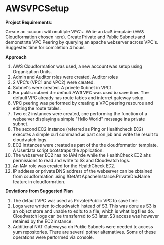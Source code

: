 # AWSVPCSetup

<b>Project Requirements</b>: <p> Create an account with multiple VPC's. Write an IaaS template (AWS Cloudformation chosen here). Create Private and Public Subnets and demonstrate VPC Peering by querying an apache webserver across VPC's. Suggested time for completion 4 hours</p>

<b>Approach</b>:
  1. AWS Cloudformation was used, a new account was setup using Organization Units.
  2. Admin and Auditor roles were created. Auditor roles
  3. 2 VPC's (VPC1 and VPC2) were created.
  4. Subnet's were created. A privete Subnet in VPC1.
  5. For public subnet the default AWS VPC was used to save time. The default VPC already has route tables and internet gateway setup.
  6. VPC peering was performed by creating a VPC peering resource and editing the route tables.
  7. Two ec2 instances were created, one performing the function of a webserver displaying a simple  "Hello World" message ina  private subnet.
  8. The second EC2 instance (referred as  Ping or Healthcheck EC2) executes a simple curl command as part cron job and write the result to cloudwatch logs.
  9. EC2 instances were created as part of the the cloudformation template. A Userdata script bootstraps the application.
  10. The webserver EC2 has no IAM role while the HealthCheck EC2 ahs permissions to read and write to S3 and Cloudwatch logs.
  11. An IAM role was created for the HealthCheck EC2.
  12. IP address or private DNS address of the webserver can be obtained from coudformation using !GetAtt ApacheInstance.PrivateDnsName feature in cloudformation.

<b>Deviations from Suggested Plan</b>
  1. The default VPC was used as Private/Public VPC to save time.
  2. Logs were written to cloudwatch instead of S3. This was done as S3 is an object store and unable to edits to a file, which is what log files do. Cloudwatch logs can be transferred to S3 later. S3 access was however retained by the EC2 instance.
  3. Additional NAT Gatewaysa dn Public Subnets were needed to access yum repositories. There are several pother alternatives. Some of these operations were performed via console.


